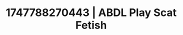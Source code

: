 ---
categories:
- Asian
- Nude Olympics
- JOI (jerk off instructions)
- Erogenous zones
- Sensual slow talk
image: /assets/images/1747788270443.webp
layout: post
seo:
  description: Featured content with sensual Scat Fetish, ABDL Play. HD images available.
  keywords: Scat Fetish, ABDL Play
  og_image: /assets/images/1747788270443.webp
  schema_type: VisualArtwork
tags:
- ABDL Play
- Scat Fetish
- '#1747788270443'
title: 1747788270443 | ABDL Play Scat Fetish
---